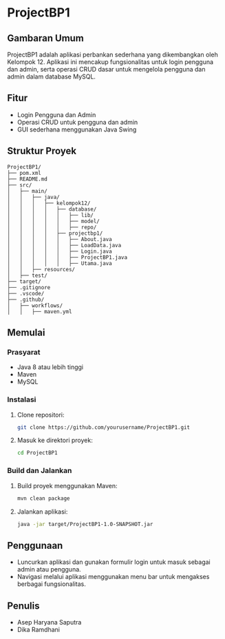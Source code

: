 # ProjectBP1

## Gambaran Umum
ProjectBP1 adalah aplikasi perbankan sederhana yang dikembangkan oleh Kelompok 12. Aplikasi ini mencakup fungsionalitas untuk login pengguna dan admin, serta operasi CRUD dasar untuk mengelola pengguna dan admin dalam database MySQL.

## Fitur
- Login Pengguna dan Admin
- Operasi CRUD untuk pengguna dan admin
- GUI sederhana menggunakan Java Swing

## Struktur Proyek
```
ProjectBP1/
├── pom.xml
├── README.md
├── src/
│   ├── main/
│   │   ├── java/
│   │   │   ├── kelompok12/
│   │   │   │   ├── database/
│   │   │   │   │   ├── lib/
│   │   │   │   │   ├── model/
│   │   │   │   │   ├── repo/
│   │   │   │   ├── projectbp1/
│   │   │   │   │   ├── About.java
│   │   │   │   │   ├── LoadData.java
│   │   │   │   │   ├── Login.java
│   │   │   │   │   ├── ProjectBP1.java
│   │   │   │   │   ├── Utama.java
│   │   ├── resources/
│   ├── test/
├── target/
├── .gitignore
├── .vscode/
├── .github/
│   ├── workflows/
│   │   ├── maven.yml
```

## Memulai

### Prasyarat
- Java 8 atau lebih tinggi
- Maven
- MySQL

### Instalasi
1. Clone repositori:
    ```sh
    git clone https://github.com/yourusername/ProjectBP1.git
    ```
2. Masuk ke direktori proyek:
    ```sh
    cd ProjectBP1
    ```

### Build dan Jalankan
1. Build proyek menggunakan Maven:
    ```sh
    mvn clean package
    ```
2. Jalankan aplikasi:
    ```sh
    java -jar target/ProjectBP1-1.0-SNAPSHOT.jar
    ```

## Penggunaan
- Luncurkan aplikasi dan gunakan formulir login untuk masuk sebagai admin atau pengguna.
- Navigasi melalui aplikasi menggunakan menu bar untuk mengakses berbagai fungsionalitas.

## Penulis
- Asep Haryana Saputra
- Dika Ramdhani
